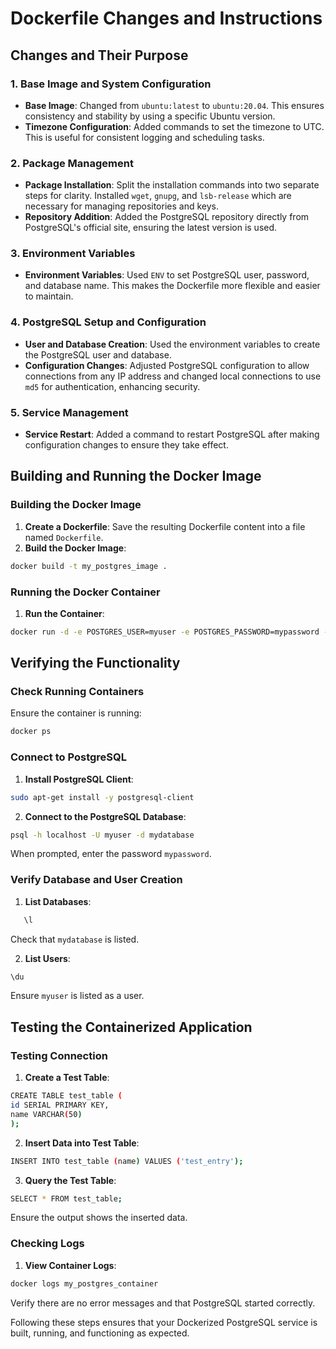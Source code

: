 # Dockerfile Changes and Instructions

## Changes and Their Purpose

### 1. Base Image and System Configuration
- **Base Image**: Changed from `ubuntu:latest` to `ubuntu:20.04`. This ensures consistency and stability by using a specific Ubuntu version.
- **Timezone Configuration**: Added commands to set the timezone to UTC. This is useful for consistent logging and scheduling tasks.

### 2. Package Management
- **Package Installation**: Split the installation commands into two separate steps for clarity. Installed `wget`, `gnupg`, and `lsb-release` which are necessary for managing repositories and keys.
- **Repository Addition**: Added the PostgreSQL repository directly from PostgreSQL's official site, ensuring the latest version is used.

### 3. Environment Variables
- **Environment Variables**: Used `ENV` to set PostgreSQL user, password, and database name. This makes the Dockerfile more flexible and easier to maintain.

### 4. PostgreSQL Setup and Configuration
- **User and Database Creation**: Used the environment variables to create the PostgreSQL user and database.
- **Configuration Changes**: Adjusted PostgreSQL configuration to allow connections from any IP address and changed local connections to use `md5` for authentication, enhancing security.

### 5. Service Management
- **Service Restart**: Added a command to restart PostgreSQL after making configuration changes to ensure they take effect.

## Building and Running the Docker Image

### Building the Docker Image
1. **Create a Dockerfile**: Save the resulting Dockerfile content into a file named `Dockerfile`.
2. **Build the Docker Image**:
```bash
docker build -t my_postgres_image .
```
### Running the Docker Container
1. **Run the Container**:
```bash
docker run -d -e POSTGRES_USER=myuser -e POSTGRES_PASSWORD=mypassword -e POSTGRES_DB=mydatabase --name my_postgres_container -p 5432:5432 my_postgres_image
```
## Verifying the Functionality

### Check Running Containers
Ensure the container is running:
```bash
docker ps
```

### Connect to PostgreSQL
1. **Install PostgreSQL Client**:
```bash
sudo apt-get install -y postgresql-client
```
2. **Connect to the PostgreSQL Database**:
```bash
psql -h localhost -U myuser -d mydatabase
```
When prompted, enter the password `mypassword`.

### Verify Database and User Creation
1. **List Databases**:
```bash
   \l
```
Check that `mydatabase` is listed.

2. **List Users**:
```bash
\du
```
Ensure `myuser` is listed as a user.

## Testing the Containerized Application

### Testing Connection
1. **Create a Test Table**:
```bash
CREATE TABLE test_table (
id SERIAL PRIMARY KEY,
name VARCHAR(50)
);
```
2. **Insert Data into Test Table**:
```bash
INSERT INTO test_table (name) VALUES ('test_entry');
```
3. **Query the Test Table**:
```bash
SELECT * FROM test_table;
```
Ensure the output shows the inserted data.

### Checking Logs
1. **View Container Logs**:
```bash
docker logs my_postgres_container
```
Verify there are no error messages and that PostgreSQL started correctly.

Following these steps ensures that your Dockerized PostgreSQL service is built, running, and functioning as expected.
